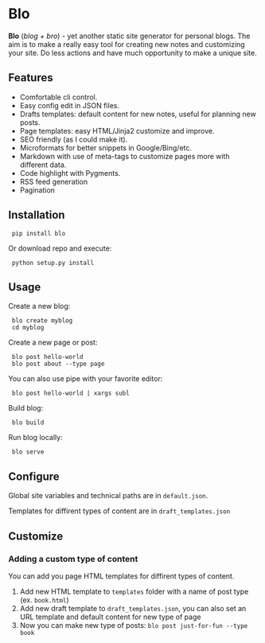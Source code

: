 # Blo

**Blo** (*blog + bro*) - yet another static site generator for personal blogs. The aim is to make a really easy tool for creating new notes and customizing your site. Do less actions and have much opportunity to make a unique site.

## Features

 * Comfortable cli control.
 * Easy config edit in JSON files.
 * Drafts templates: default content for new notes, useful for planning new posts.
 * Page templates: easy HTML/Jinja2 customize and improve.
 * SEO friendly (as I could make it).
 * Microformats for better snippets in Google/Bing/etc.
 * Markdown with use of meta-tags to customize pages more with different data.
 * Code highlight with Pygments.
 * RSS feed generation
 * Pagination


## Installation

     pip install blo

Or download repo and execute:

     python setup.py install

## Usage
Create a new blog:

     blo create myblog
     cd myblog

Create a new page or post:

     blo post hello-world 
     blo post about --type page
     
You can also use pipe with your favorite editor:

     blo post hello-world | xargs subl

Build blog:

     blo build

Run blog locally:

     blo serve
     
## Configure

Global site variables and technical paths are in `default.json`.

Templates for diffirent types of content are in `draft_templates.json`

## Customize

### Adding a custom type of content

You can add you page HTML templates for diffirent types of content. 

1. Add new HTML template to `templates` folder with a name of post type (ex. `book.html`)
2. Add new draft template to `draft_templates.json`, you can also set an URL template and default content for new type of page
3. Now you can make new type of posts: `blo post just-for-fun --type book`

